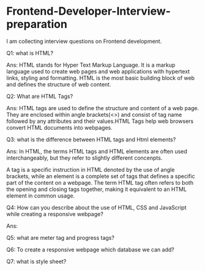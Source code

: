 # Frontend-Developer-Interview-preparation
I am collecting interview questions on Frontend development.

Q1: what is HTML?

Ans: HTML stands for Hyper Text Markup Language. It is a markup language used to create web pages and web applications with hypertext links, styling and formatting. HTML is the most basic building block of web and defines the structure of web content.

Q2: What are HTML Tags?

Ans: HTML tags are used to define the structure and content of a web page. They are enclosed within angle brackets(<>) and consist of tag name followed by any attributes and their values.HTML Tags help web browsers convert HTML documents into webpages.

Q3: what is the difference between HTML tags and Html elements?

Ans: In HTML, the terms HTML tags and HTML elements are often used interchangeably, but they refer to slightly different concenpts. 

A tag is a specific instruction in HTML denoted by the use of angle brackets, while an element is a complete set of tags that defines a specific part of the content on a webpage. The term HTML tag often refers to both the opening and closing tags together, making it equivalent to an HTML element in common usage.


Q4: How can you describe about the use of HTML, CSS and JavaScript while creating a responsive webpage?

Ans: 

Q5: what are meter tag and progress tags?

Q6: To create a responsive webpage which database we can add?

Q7: what is style sheet?

